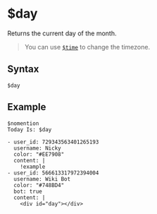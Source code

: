 # $day
Returns the current day of the month.

> You can use [`$time`](./time.md) to change the timezone.

## Syntax
```
$day
```

## Example
```
$nomention
Today Is: $day
```

``` discord yaml
- user_id: 729343563401265193
  username: Nicky
  color: "#EE7908"
  content: |
    !example
- user_id: 566613317972394004
  username: Wiki Bot
  color: "#748BD4"
  bot: true
  content: |
    <div id="day"></div>
```

<script src="../theme/livetime.js"></script>
